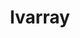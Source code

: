 ---
title: "lvarray"
layout: cache
categories: [package, develop-2024-01-07]
meta: {"versions": ["0.2.2"], "compilers": ["gcc@=7.5.0"], "oss": ["ubuntu18.04"], "platforms": ["linux"], "targets": ["x86_64_v3"], "stacks": ["radiuss", "root"], "num_specs": 1, "num_specs_by_stack": {"radiuss": 1, "root": 1}}
spec_details: [{"hash": "i63sxobjcd7wos7wwsa52k6xptrkka7j", "compiler": "gcc@=7.5.0", "versions": ["0.2.2"], "os": "ubuntu18.04", "platform": "linux", "target": "x86_64_v3", "variants": ["+addr2line", "~benchmarks", "build_system=cmake", "build_type=Release", "~caliper", "~chai", "~cuda", "~docs", "~examples", "generator=make", "~ipo", "~pylvarray", "+shared", "~tests", "~umpire"], "stacks": ["radiuss", "root"], "size": "-", "tarball": "https://binaries.spack.io/releases/develop-2024-01-07/build_cache/linux-ubuntu18.04-x86_64_v3/gcc-7.5.0/lvarray-0.2.2/linux-ubuntu18.04-x86_64_v3-gcc-7.5.0-lvarray-0.2.2-i63sxobjcd7wos7wwsa52k6xptrkka7j.spack"}]
---